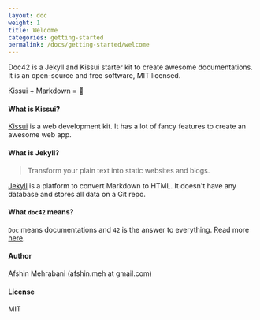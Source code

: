 ```yaml
---
layout: doc
weight: 1
title: Welcome
categories: getting-started
permalink: /docs/getting-started/welcome
---
```


Doc42 is a Jekyll and Kissui starter kit to create awesome documentations. It is an open-source and free software, MIT licensed.

Kissui + Markdown = 🚀


#### What is Kissui?

[Kissui](http://kissui.io) is a web development kit. It has a lot of fancy features to create an awesome web app. 

#### What is Jekyll?

> Transform your plain text into static websites and blogs.

[Jekyll](http://jekyllrb.com/) is a platform to convert Markdown to HTML. It doesn't have any database and stores all data on a Git repo. 

#### What `doc42` means? 
`Doc` means documentations and `42` is the answer to everything. Read more [here](https://duckduckgo.com/?q=Answer+to+the+Ultimate+Question+of+Life%2C+the+Universe%2C+and+Everything).


#### Author
Afshin Mehrabani (afshin.meh at gmail.com)

#### License
MIT
